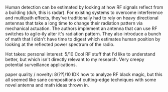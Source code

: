 Human detection can be estimated by looking at how RF signals reflect from a building (duh, this is radar). For existing systems to overcome interference and multipath effects, they've traditionally had to rely on heavy directional antennas that take a long time to change their radiation pattern via mechanical actuation. The authors implement an antenna that can use RF switches to agile-ily alter it's radiation pattern. They also introduce a bunch of math that I didn't have time to digest which estimates human position by looking at the reflected power spectrum of the radio.

Hot takes:
personal interest: 5/10
Cool RF stuff that I'd like to understand better, but which isn't directly relevant to my research. Very creepy potential surveillance applications.

paper quality / novelty: 8(??)/10
IDK how to analyze RF black magic, but this all seemed like sane compositions of cutting-edge techniques with some novel antenna and math ideas thrown in.